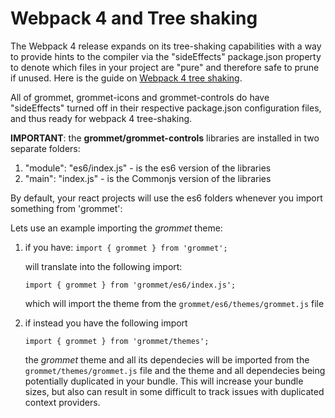 # Webpack 4 and Tree shaking
The Webpack 4 release expands on its tree-shaking capabilities with a way to provide hints to the compiler via the "sideEffects" package.json property to denote which files in your project are "pure" and therefore safe to prune if unused.
 Here is the guide on [Webpack 4 tree shaking](https://webpack.js.org/guides/tree-shaking/).

All of grommet, grommet-icons and grommet-controls do have "sideEffects" turned off in their respective package.json configuration files, and thus ready for webpack 4 tree-shaking.

**IMPORTANT**: the **grommet/grommet-controls** libraries are installed in two separate folders:
1. "module": "es6/index.js" - is the es6 version of the libraries
2. "main": "index.js" - is the Commonjs version of the libraries
  
By default, your react projects will use the es6 folders whenever you import something from 'grommet':

Lets use an example importing the *grommet* theme:

1. if you have:
`import { grommet } from 'grommet';` 

    will translate into the following import: 

    `import { grommet } from 'grommet/es6/index.js';`

    which will import the theme from the 
    `grommet/es6/themes/grommet.js` file

2. if instead you have the following import 

    `import { grommet } from 'grommet/themes';`

    the *grommet* theme and all its dependecies will be imported from the `grommet/themes/grommet.js` file and the theme and all dependecies being potentially duplicated in your bundle. This will increase your bundle sizes, but also can result in some difficult to track issues with duplicated context providers. 

